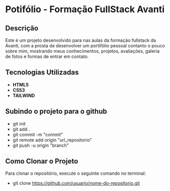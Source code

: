 # Potifólio - Formação FullStack Avanti

## Descrição

Este é um projeto desenvolvido para nas aulas da formação fullstack da Avanti, com a prosta de desenvolver um portifólio pessoal contanto o pouco sobre mim, mostrando meus conhecimentos, projetos, avaliações, galeria de fotos e formas de entrar em contato.

## Tecnologias Utilizadas

- **HTML5**
- **CSS3**
- **TAILWIND**

## Subindo o projeto para o github

- git init
- git add .
- git commit -m "commit"
- git remote add origin "url_repositorio"
- git push -u origin "branch"

## Como Clonar o Projeto

Para clonar o repositório, execute o seguinte comando no terminal:

- git clone https://github.com/usuario/nome-do-repositorio.git